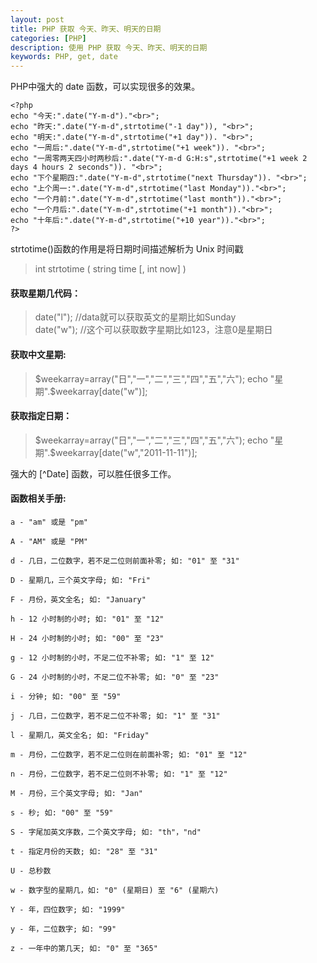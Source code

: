 ```yaml
---
layout: post
title: PHP 获取 今天、昨天、明天的日期
categories: [PHP]
description: 使用 PHP 获取 今天、昨天、明天的日期
keywords: PHP, get, date
---
```


PHP中强大的 date 函数，可以实现很多的效果。  

```
<?php
echo "今天:".date("Y-m-d")."<br>";
echo "昨天:".date("Y-m-d",strtotime("-1 day")), "<br>";
echo "明天:".date("Y-m-d",strtotime("+1 day")). "<br>";
echo "一周后:".date("Y-m-d",strtotime("+1 week")). "<br>";
echo "一周零两天四小时两秒后:".date("Y-m-d G:H:s",strtotime("+1 week 2 days 4 hours 2 seconds")). "<br>";
echo "下个星期四:".date("Y-m-d",strtotime("next Thursday")). "<br>";
echo "上个周一:".date("Y-m-d",strtotime("last Monday"))."<br>";
echo "一个月前:".date("Y-m-d",strtotime("last month"))."<br>";
echo "一个月后:".date("Y-m-d",strtotime("+1 month"))."<br>";
echo "十年后:".date("Y-m-d",strtotime("+10 year"))."<br>";
?>
```
strtotime()函数的作用是将日期时间描述解析为 Unix 时间戳  
> int strtotime ( string time [, int now] )  

#### 获取星期几代码：  
> date("l"); //data就可以获取英文的星期比如Sunday  
> date("w"); //这个可以获取数字星期比如123，注意0是星期日  

#### 获取中文星期:  
> $weekarray=array("日","一","二","三","四","五","六");  
> echo "星期".$weekarray[date("w")];  

#### 获取指定日期：  
> $weekarray=array("日","一","二","三","四","五","六");  
> echo "星期".$weekarray[date("w","2011-11-11")];  

强大的 [^Date] 函数，可以胜任很多工作。  

#### 函数相关手册: 
```
a - "am" 或是 "pm"

A - "AM" 或是 "PM"

d - 几日，二位数字，若不足二位则前面补零; 如: "01" 至 "31"

D - 星期几，三个英文字母; 如: "Fri"

F - 月份，英文全名; 如: "January"

h - 12 小时制的小时; 如: "01" 至 "12"

H - 24 小时制的小时; 如: "00" 至 "23"

g - 12 小时制的小时，不足二位不补零; 如: "1" 至 12"

G - 24 小时制的小时，不足二位不补零; 如: "0" 至 "23"

i - 分钟; 如: "00" 至 "59"

j - 几日，二位数字，若不足二位不补零; 如: "1" 至 "31"

l - 星期几，英文全名; 如: "Friday"

m - 月份，二位数字，若不足二位则在前面补零; 如: "01" 至 "12"

n - 月份，二位数字，若不足二位则不补零; 如: "1" 至 "12"

M - 月份，三个英文字母; 如: "Jan"

s - 秒; 如: "00" 至 "59"

S - 字尾加英文序数，二个英文字母; 如: "th"，"nd"

t - 指定月份的天数; 如: "28" 至 "31"

U - 总秒数

w - 数字型的星期几，如: "0" (星期日) 至 "6" (星期六)

Y - 年，四位数字; 如: "1999"

y - 年，二位数字; 如: "99"

z - 一年中的第几天; 如: "0" 至 "365"
```
